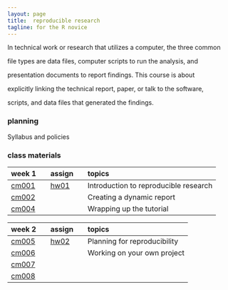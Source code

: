 ```yaml
---
layout: page
title:  reproducible research
tagline: for the R novice
---
```


In technical work or research that utilizes a computer, the three common

file types are data files, computer scripts to run the analysis, and

presentation documents to report findings. This course is about

explicitly linking the technical report, paper, or talk to the software,

scripts, and data files that generated the findings.



### planning



Syllabus and policies



### class materials



<table>

<thead>

<tr class="header">

<th align="left">week 1</th>

<th align="left"></th>

<th align="left">assign</th>

<th align="left"></th>

<th align="left">topics</th>

</tr>

</thead>

<tbody>

<tr class="odd">

<td align="left"><a href="linkto">cm001</a></td>

<td align="left"></td>

<td align="left"><a href="linkto">hw01</a></td>

<td align="left"></td>

<td align="left">Introduction to reproducible research</td>

</tr>

<tr class="even">

<td align="left"><a href="linkto">cm002</a></td>

<td align="left"></td>

<td align="left"></td>

<td align="left"></td>

<td align="left">Creating a dynamic report</td>

</tr>

<tr class="odd">

<td align="left"><a href="linkto">cm004</a></td>

<td align="left"></td>

<td align="left"></td>

<td align="left"></td>

<td align="left">Wrapping up the tutorial</td>

</tr>

</tbody>

</table>



<table>

<thead>

<tr class="header">

<th align="left">week 2</th>

<th align="left"></th>

<th align="left">assign</th>

<th align="left"></th>

<th align="left">topics</th>

</tr>

</thead>

<tbody>

<tr class="odd">

<td align="left"><a href="linkto">cm005</a></td>

<td align="left"></td>

<td align="left"><a href="linkto">hw02</a></td>

<td align="left"></td>

<td align="left">Planning for reproducibility</td>

</tr>

<tr class="even">

<td align="left"><a href="linkto">cm006</a></td>

<td align="left"></td>

<td align="left"></td>

<td align="left"></td>

<td align="left">Working on your own project</td>

</tr>

<tr class="odd">

<td align="left"><a href="linkto">cm007</a></td>

<td align="left"></td>

<td align="left"></td>

<td align="left"></td>

<td align="left"></td>

</tr>

<tr class="even">

<td align="left"><a href="linkto">cm008</a></td>

<td align="left"></td>

<td align="left"></td>

<td align="left"></td>

<td align="left"></td>

</tr>

</tbody>

</table>



<!--



### materials



Week 1



- [Topic] [Assignment] 

- [Topic] [Assignment] 

- [Topic] [Assignment] 







Week 3 



- Topic [assignments] [tutorials] [slides] [notes] [links] 

- Topic [assignments] [tutorials] [slides] [notes] [links] 

- Topic [assignments] [tutorials] [slides] [notes] [links] 



Week 4 



- Topic [assignments] [tutorials] [slides] [notes] [links] 

- Topic [assignments] [tutorials] [slides] [notes] [links] 

- Topic [assignments] [tutorials] [slides] [notes] [links]  



Week 5 



- Topic [assignments] [tutorials] [slides] [notes] [links] 

- Topic [assignments] [tutorials] [slides] [notes] [links] 

- Topic [assignments] [tutorials] [slides] [notes] [links]   



Week 6 



- Topic [assignments] [tutorials] [slides] [notes] [links] 

- Topic [assignments] [tutorials] [slides] [notes] [links] 

- Topic [assignments] [tutorials] [slides] [notes] [links]   



Week 7 



- Topic [assignments] [tutorials] [slides] [notes] [links] 

- Topic [assignments] [tutorials] [slides] [notes] [links] 

- Topic [assignments] [tutorials] [slides] [notes] [links]  



Week 8 



- Topic [assignments] [tutorials] [slides] [notes] [links] 

- Topic [assignments] [tutorials] [slides] [notes] [links] 

- Topic [assignments] [tutorials] [slides] [notes] [links]  



Week 9 



- Topic [assignments] [tutorials] [slides] [notes] [links] 

- Topic [assignments] [tutorials] [slides] [notes] [links] 

- Topic [assignments] [tutorials] [slides] [notes] [links]  



Week 10 



- Topic [assignments] [tutorials] [slides] [notes] [links] 

- Topic [assignments] [tutorials] [slides] [notes] [links] 

- Topic [assignments] [tutorials] [slides] [notes] [links]  

-->

